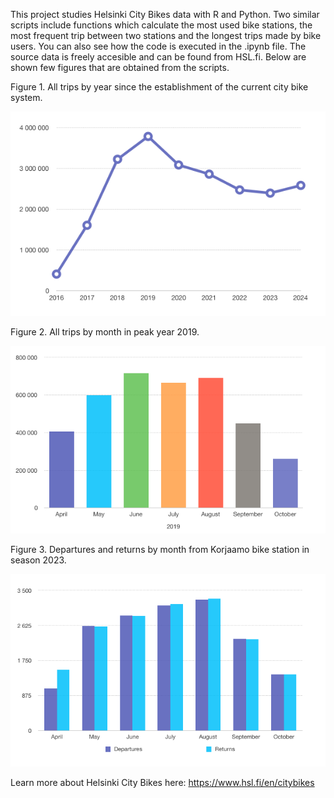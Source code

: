 This project studies Helsinki City Bikes data with R and Python. Two similar scripts include functions which calculate the most used bike stations, the most frequent trip between two stations and the longest trips made by bike users. You can also see how the code is executed in the .ipynb file. The source data is freely accesible and can be found from HSL.fi. Below are shown few figures that are obtained from the scripts.

Figure 1. All trips by year since the establishment of the current city bike system.
<p><img src="all_trips.png" alt="all_trips" width="550"/></p>

Figure 2. All trips by month in peak year 2019.
<p><img src="monthly_trips_2019.png" alt="monthly_trips" width="550"/></p>

Figure 3. Departures and returns by month from Korjaamo bike station in season 2023.
<p><img src="korjaamo_departures_and_returns.png" alt="korjaamo_departures" width="650"/></p>

Learn more about Helsinki City Bikes here: https://www.hsl.fi/en/citybikes
